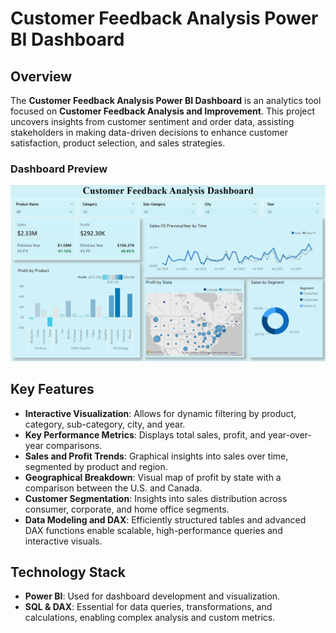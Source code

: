 # Customer Feedback Analysis Power BI Dashboard

## Overview
The **Customer Feedback Analysis Power BI Dashboard** is an analytics tool focused on **Customer Feedback Analysis and Improvement**. This project uncovers insights from customer sentiment and order data, assisting stakeholders in making data-driven decisions to enhance customer satisfaction, product selection, and sales strategies.

### Dashboard Preview
![Customer Feedback Analysis Dashboard](./The%20Dashboard.png)

## Key Features
- **Interactive Visualization**: Allows for dynamic filtering by product, category, sub-category, city, and year.
- **Key Performance Metrics**: Displays total sales, profit, and year-over-year comparisons.
- **Sales and Profit Trends**: Graphical insights into sales over time, segmented by product and region.
- **Geographical Breakdown**: Visual map of profit by state with a comparison between the U.S. and Canada.
- **Customer Segmentation**: Insights into sales distribution across consumer, corporate, and home office segments.
- **Data Modeling and DAX**: Efficiently structured tables and advanced DAX functions enable scalable, high-performance queries and interactive visuals.


## Technology Stack
- **Power BI**: Used for dashboard development and visualization.
- **SQL & DAX**: Essential for data queries, transformations, and calculations, enabling complex analysis and custom metrics.


